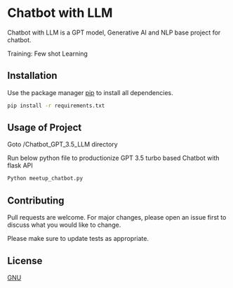 # Chatbot with LLM

Chatbot with LLM is a GPT model, Generative AI and NLP base project for chatbot.

Training: Few shot Learning

## Installation

Use the package manager [pip](https://pip.pypa.io/en/stable/) to install all dependencies.

```bash
pip install -r requirements.txt
```

## Usage of Project

Goto /Chatbot_GPT_3.5_LLM directory

Run below python file to productionize GPT 3.5 turbo based Chatbot with flask API
```python
Python meetup_chatbot.py
```
## Contributing

Pull requests are welcome. For major changes, please open an issue first
to discuss what you would like to change.

Please make sure to update tests as appropriate.

## License

[GNU](https://choosealicense.com/licenses/gpl-3.0/)
